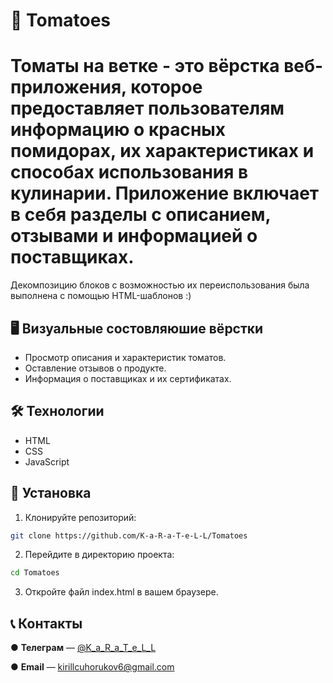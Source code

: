 # 🍅 Tomatoes

# Томаты на ветке - это вёрстка веб-приложения, которое предоставляет пользователям информацию о красных помидорах, их характеристиках и способах использования в кулинарии. Приложение включает в себя разделы с описанием, отзывами и информацией о поставщиках.

Декомпозицию блоков с возможностью их переиспользования была выполнена с помощью HTML-шаблонов :)

## 🖥 Визуальные состовляюшие вёрстки
- Просмотр описания и характеристик томатов.
- Оставление отзывов о продукте.
- Информация о поставщиках и их сертификатах.

## 🛠️ Технологии
- HTML
- CSS
- JavaScript

## 🚀 Установка
1. Клонируйте репозиторий:
```bash
git clone https://github.com/K-a-R-a-T-e-L-L/Tomatoes
```

2. Перейдите в директорию проекта:
```bash
cd Tomatoes
```

3. Откройте файл index.html в вашем браузере.

## 📞 Контакты
   ● **Телеграм** — [@K_a_R_a_T_e_L_L](https://t.me/K_a_R_a_T_e_L_L)
   
   ● **Email** — kirillcuhorukov6@gmail.com
